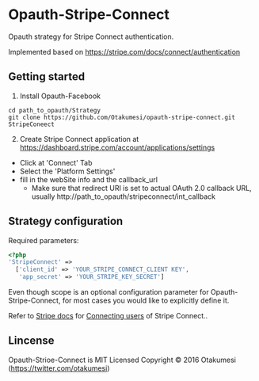 # Opauth-Stripe-Connect

Opauth strategy for Stripe Connect authentication.

Implemented based on https://stripe.com/docs/connect/authentication

## Getting started

1. Install Opauth-Facebook

```shell
cd path_to_opauth/Strategy
git clone https://github.com/Otakumesi/opauth-stripe-connect.git StripeConeect
```

2. Create Stripe Connect application at https://dashboard.stripe.com/account/applications/settings

- Click at 'Connect' Tab
- Select the 'Platform Settings'
- fill in the webSite info and the callback_url
  - Make sure that redirect URI is set to actual OAuth 2.0 callback URL, usually http://path_to_opauth/stripeconnect/int_callback

## Strategy configuration
Required parameters:

```php
<?php
'StripeConnect' =>
  ['client_id' => 'YOUR_STRIPE_CONNECT_CLIENT KEY',
   'app_secret' => 'YOUR_STRIPE_KEY_SECRET']
```

Even though scope is an optional configuration parameter for Opauth-Stripe-Connect, for most cases you would like to explicitly define it.

Refer to [Stripe docs](https://stripe.com/docs) for [Connecting users](https://stripe.com/docs/connect/standalone-accounts#connecting-users) of Stripe Connect..

## Lincense
Opauth-Strioe-Connect is MIT Licensed
Copyright © 2016 Otakumesi (https://twitter.com/otakumesi)
